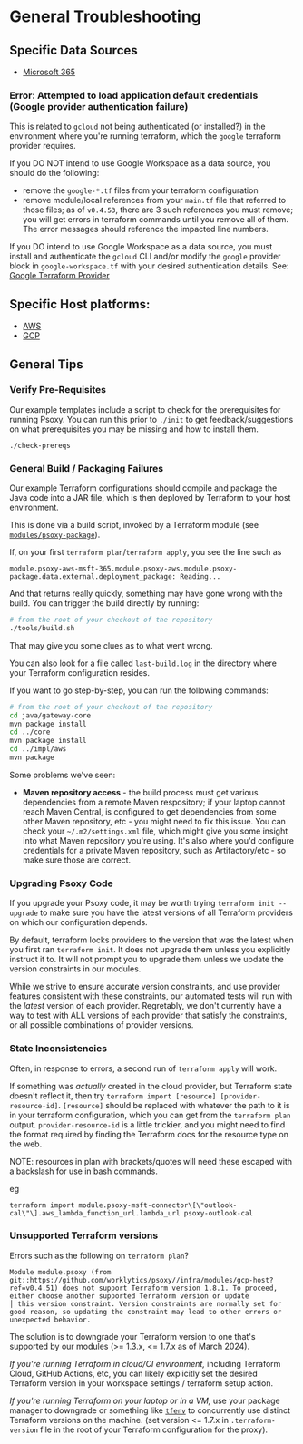 # General Troubleshooting

## Specific Data Sources

- [Microsoft 365](sources/microsoft-365/README.md)

### Error: Attempted to load application default credentials (Google provider authentication failure)

This is related to `gcloud` not being authenticated (or installed?) in the environment where you're running terraform, which the `google` terraform provider requires.

If you DO NOT intend to use Google Workspace as a data source, you should do the following:
  - remove the `google-*.tf` files from your terraform configuration
  - remove module/local references from your `main.tf` file that referred to those files; as of `v0.4.53`, there are 3 such references you must remove; you will get errors in terraform commands until you remove all of them. The error messages should reference the impacted line numbers.

If you DO intend to use Google Workspace as a data source, you must install and authenticate the `gcloud` CLI and/or modify the `google` provider block in `google-workspace.tf` with your desired authentication details. See: [Google Terraform Provider](https://registry.terraform.io/providers/hashicorp/google/latest/docs/guides/provider_reference)

## Specific Host platforms:

- [AWS](aws/troubleshooting.md)
- [GCP](gcp/troubleshooting.md)

## General Tips

### Verify Pre-Requisites

Our example templates include a script to check for the prerequisites for running Psoxy. You can run this prior to `./init` to get feedback/suggestions on what prerequisites you may be missing and how to install them.

```shell
./check-prereqs
```

### General Build / Packaging Failures

Our example Terraform configurations should compile and package the Java code into a JAR file, which is then deployed by Terraform to your host environment.

This is done via a build script, invoked by a Terraform module (see [`modules/psoxy-package`](../infra/modules/psoxy-package)).

If, on your first `terraform plan`/`terraform apply`, you see the line such as

`module.psoxy-aws-msft-365.module.psoxy-aws.module.psoxy-package.data.external.deployment_package: Reading...`

And that returns really quickly, something may have gone wrong with the build. You can trigger the build directly by running:

```bash
# from the root of your checkout of the repository
./tools/build.sh
```

That may give you some clues as to what went wrong.

You can also look for a file called `last-build.log` in the directory where your Terraform configuration resides.

If you want to go step-by-step, you can run the following commands:

```bash
# from the root of your checkout of the repository
cd java/gateway-core
mvn package install
cd ../core
mvn package install
cd ../impl/aws
mvn package
```

Some problems we've seen:

- **Maven repository access** - the build process must get various dependencies from a remote Maven respository; if your laptop cannot reach Maven Central, is configured to get dependencies from some other Maven repository, etc - you might need to fix this issue. You can check your `~/.m2/settings.xml` file, which might give you some insight into what Maven repository you're using. It's also where you'd configure credentials for a private Maven repository, such as Artifactory/etc - so make sure those are correct.

### Upgrading Psoxy Code

If you upgrade your Psoxy code, it may be worth trying `terraform init --upgrade` to make sure you have the latest versions of all Terraform providers on which our configuration depends.

By default, terraform locks providers to the version that was the latest when you first ran `terraform init`. It does not upgrade them unless you explicitly instruct it to. It will not prompt you to upgrade them unless we update the version constraints in our modules.

While we strive to ensure accurate version constraints, and use provider features consistent with these constraints, our automated tests will run with the _latest_ version of each provider. Regretably, we don't currently have a way to test with ALL versions of each provider that satisfy the constraints, or all possible combinations of provider versions.

### State Inconsistencies

Often, in response to errors, a second run of `terraform apply` will work.

If something was _actually_ created in the cloud provider, but Terraform state doesn't reflect it, then try `terraform import [resource] [provider-resource-id]`. `[resource]` should be replaced with whatever the path to it is in your terraform configuration, which you can get from the `terraform plan` output. `provider-resource-id` is a little trickier, and you might need to find the format required by finding the Terraform docs for the resource type on the web.

NOTE: resources in plan with brackets/quotes will need these escaped with a backslash for use in bash commands.

eg

```shell
terraform import module.psoxy-msft-connector\[\"outlook-cal\"\].aws_lambda_function_url.lambda_url psoxy-outlook-cal
```

### Unsupported Terraform versions

Errors such as the following on `terraform plan`?
```shell
Module module.psoxy (from git::https://github.com/worklytics/psoxy//infra/modules/gcp-host?ref=v0.4.51) does not support Terraform version 1.8.1. To proceed, either choose another supported Terraform version or update
│ this version constraint. Version constraints are normally set for good reason, so updating the constraint may lead to other errors or unexpected behavior.
```

The solution is to downgrade your Terraform version to one that's supported by our modules (>= 1.3.x, <= 1.7.x as of March 2024).

_If you're running Terraform in cloud/CI environment,_ including Terraform Cloud, GitHub Actions, etc, you can likely explicitly set the desired Terraform version in your workspace settings / terraform setup action.

_If you're running Terraform on your laptop or in a VM,_ use your package manager to downgrade or something like [`tfenv`](https://github.com/tfutils/tfenv) to concurrently use distinct Terraform versions on the machine. (set version <= 1.7.x in `.terraform-version` file in the root of your Terraform configuration for the proxy).
